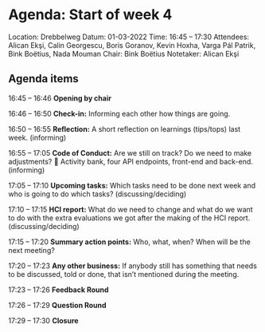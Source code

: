 
# Agenda: Start of week 4

Location: 		Drebbelweg
Datum: 		    01-03-2022
Time: 		    16:45 – 17:30
Attendees:		Alican Ekşi, Calin Georgescu, Boris Goranov, Kevin Hoxha, Varga Pál Patrik, Bink Boëtius, Nada Mouman
Chair: 	        Bink Boëtius
Notetaker:	    Alican Ekşi

## Agenda items

16:45 – 16:46		**Opening by chair**

16:46 – 16:50		**Check-in:** Informing each other how things are going.

16:50 – 16:55		**Reflection:** A short reflection on learnings (tips/tops) last week. (informing)

16:55 – 17:05		**Code of Conduct:** Are we still on track? Do we need to make adjustments?  Activity bank, four API endpoints, front-end and back-end. (informing)

17:05 – 17:10	    **Upcoming tasks:** Which tasks need to be done next week and who is going to do which tasks? (discussing/deciding)

17:10 – 17:15		**HCI report:** What do we need to change and what do we want to do with the extra evaluations we got after the making of the HCI report. (discussing/deciding)

17:15 – 17:20		**Summary action points:** Who, what, when? When will be the next meeting?

17:20 – 17:23		**Any other business:** If anybody still has something that needs to be discussed, told or done, that isn’t mentioned during the meeting.

17:23 – 17:26		**Feedback Round**

17:26 – 17:29		**Question Round**

17:29 – 17:30		**Closure**

